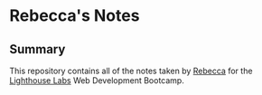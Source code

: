 # Rebecca's Notes

## Summary
This repository contains all of the notes taken by [Rebecca](https://github.com/rchen1996) for the [Lighthouse Labs](https://www.lighthouselabs.ca) Web Development Bootcamp.